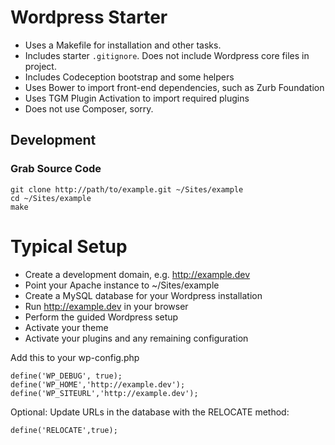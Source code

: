 # Wordpress Starter

* Uses a Makefile for installation and other tasks. 
* Includes starter `.gitignore`. Does not include Wordpress core files in project.
* Includes Codeception bootstrap and some helpers
* Uses Bower to import front-end dependencies, such as Zurb Foundation
* Uses TGM Plugin Activation to import required plugins
* Does not use Composer, sorry.

## Development

### Grab Source Code

	git clone http://path/to/example.git ~/Sites/example
	cd ~/Sites/example
	make

# Typical Setup 

* Create a development domain, e.g. http://example.dev
* Point your Apache instance to ~/Sites/example
* Create a MySQL database for your Wordpress installation
* Run http://example.dev in your browser
* Perform the guided Wordpress setup
* Activate your theme
* Activate your plugins and any remaining configuration

Add this to your wp-config.php

	define('WP_DEBUG', true);
	define('WP_HOME','http://example.dev');
	define('WP_SITEURL','http://example.dev');

Optional: Update URLs in the database with the RELOCATE method:

	define('RELOCATE',true);	